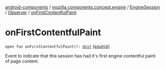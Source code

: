 [android-components](../../../index.md) / [mozilla.components.concept.engine](../../index.md) / [EngineSession](../index.md) / [Observer](index.md) / [onFirstContentfulPaint](./on-first-contentful-paint.md)

# onFirstContentfulPaint

`open fun onFirstContentfulPaint(): `[`Unit`](https://kotlinlang.org/api/latest/jvm/stdlib/kotlin/-unit/index.html) [(source)](https://github.com/mozilla-mobile/android-components/blob/master/components/concept/engine/src/main/java/mozilla/components/concept/engine/EngineSession.kt#L55)

Event to indicate that this session has had it's first engine contentful paint of page content.

